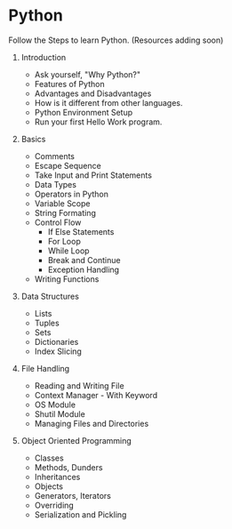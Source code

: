 # Python
Follow the Steps to learn Python. (Resources adding soon)

1) Introduction
   * Ask yourself, "Why Python?"
   * Features of Python
   * Advantages and Disadvantages
   * How is it different from other languages.
   * Python Environment Setup
   * Run your first Hello Work program.

2) Basics
   * Comments
   * Escape Sequence
   * Take Input and Print Statements
   * Data Types
   * Operators in Python
   * Variable Scope
   * String Formating
   * Control Flow
      * If Else Statements
      * For Loop
      * While Loop
      * Break and Continue
      * Exception Handling
   * Writing Functions 
3) Data Structures
   * Lists
   * Tuples
   * Sets
   * Dictionaries
   * Index Slicing 
4) File Handling
   * Reading and Writing File
   * Context Manager - With Keyword
   * OS Module
   * Shutil Module
   * Managing Files and Directories
5) Object Oriented Programming
   * Classes 
   * Methods, Dunders
   * Inheritances
   * Objects
   * Generators, Iterators
   * Overriding
   * Serialization and Pickling
  
